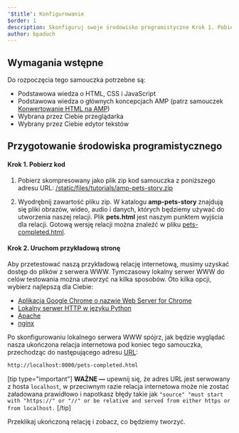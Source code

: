 ```yaml
---
'$title': Konfigurowanie
$order: 1
description: Skonfiguruj swoje środowisko programistyczne Krok 1. Pobierz kod. Pobierz przykładowy kod samouczka w postaci pliku ZIP lub poprzez git...
author: bpaduch
---
```


## Wymagania wstępne

Do rozpoczęcia tego samouczka potrzebne są:

- Podstawowa wiedza o HTML, CSS i JavaScript
- Podstawowa wiedza o głównych koncepcjach AMP (patrz samouczek [Konwertowanie HTML na AMP](../../../../documentation/guides-and-tutorials/start/converting/index.md?format=websites))
- Wybrana przez Ciebie przeglądarka
- Wybrany przez Ciebie edytor tekstów

## Przygotowanie środowiska programistycznego

#### Krok 1. Pobierz kod

1. Pobierz skompresowany jako plik zip kod samouczka z poniższego adresu URL: <a href="/static/files/tutorials/amp-pets-story.zip">/static/files/tutorials/amp-pets-story.zip</a>

2. Wyodrębnij zawartość pliku zip. W katalogu **amp-pets-story** znajdują się pliki obrazów, wideo, audio i danych, których będziemy używać do utworzenia naszej relacji. Plik **pets.html** jest naszym punktem wyjścia dla relacji. Gotową wersję relacji można znaleźć w pliku [pets-completed.html](https://github.com/ampproject/docs/blob/master/tutorial_source/amp-pets-story/pets-completed.html).

#### Krok 2. Uruchom przykładową stronę

Aby przetestować naszą przykładową relację internetową, musimy uzyskać dostęp do plików z serwera WWW. Tymczasowy lokalny serwer WWW do celów testowania można utworzyć na kilka sposobów. Oto kilka opcji, wybierz najlepszą dla Ciebie:

- [Aplikacja Google Chrome o nazwie Web Server for Chrome](https://chrome.google.com/webstore/detail/web-server-for-chrome/ofhbbkphhbklhfoeikjpcbhemlocgigb)
- [Lokalny serwer HTTP w języku Python](https://developer.mozilla.org/en-US/docs/Learn/Common_questions/set_up_a_local_testing_server#Running_a_simple_local_HTTP_server)
- [Apache](https://httpd.apache.org/docs/2.4/getting-started.html)
- [nginx](http://nginx.org/)

Po skonfigurowaniu lokalnego serwera WWW spójrz, jak będzie wyglądać nasza ukończona relacja internetowa pod koniec tego samouczka, przechodząc do następującego adresu <a href="http://localhost:8000/pets-completed.html">URL</a>:

```html
http://localhost:8000/pets-completed.html
```

[tip type="important"] **WAŻNE —** upewnij się, że adres URL jest serwowany z hosta `localhost`, w przeciwnym razie relacja internetowa może nie zostać załadowana prawidłowo i napotkasz błędy takie jak `"source" "must start with "https://" or "//" or be relative and served from either https or from localhost.` [/tip]

Przeklikaj ukończoną relację i zobacz, co będziemy tworzyć.

